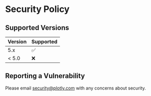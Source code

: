 # Security Policy

## Supported Versions

| Version | Supported          |
| ------- | ------------------ |
| 5.x   | :white_check_mark: |
| < 5.0   | :x:                |

## Reporting a Vulnerability

Please email security@plotly.com with any concerns about security.
